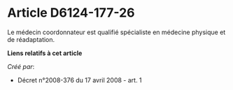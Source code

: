 # Article D6124-177-26

Le médecin coordonnateur est qualifié spécialiste en médecine physique et de réadaptation.

**Liens relatifs à cet article**

_Créé par_:

  - Décret n°2008-376 du 17 avril 2008 - art. 1
